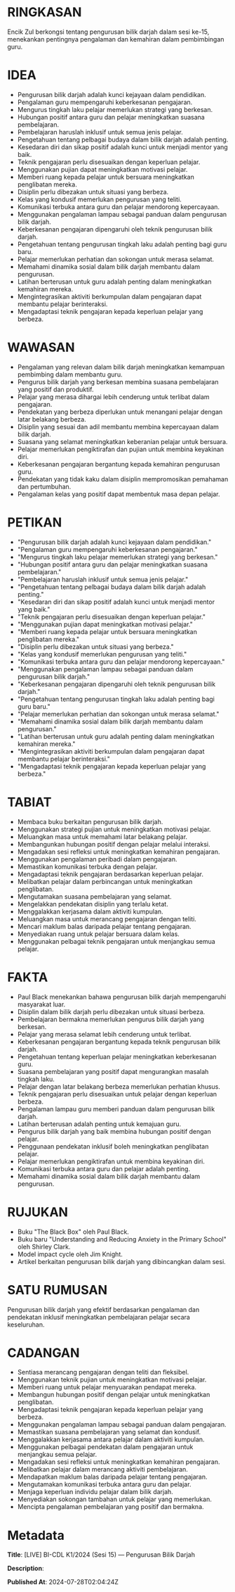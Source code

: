 # RINGKASAN
Encik Zul berkongsi tentang pengurusan bilik darjah dalam sesi ke-15, menekankan pentingnya pengalaman dan kemahiran dalam pembimbingan guru.

# IDEA
- Pengurusan bilik darjah adalah kunci kejayaan dalam pendidikan.
- Pengalaman guru mempengaruhi keberkesanan pengajaran.
- Mengurus tingkah laku pelajar memerlukan strategi yang berkesan.
- Hubungan positif antara guru dan pelajar meningkatkan suasana pembelajaran.
- Pembelajaran haruslah inklusif untuk semua jenis pelajar.
- Pengetahuan tentang pelbagai budaya dalam bilik darjah adalah penting.
- Kesedaran diri dan sikap positif adalah kunci untuk menjadi mentor yang baik.
- Teknik pengajaran perlu disesuaikan dengan keperluan pelajar.
- Menggunakan pujian dapat meningkatkan motivasi pelajar.
- Memberi ruang kepada pelajar untuk bersuara meningkatkan penglibatan mereka.
- Disiplin perlu dibezakan untuk situasi yang berbeza.
- Kelas yang kondusif memerlukan pengurusan yang teliti.
- Komunikasi terbuka antara guru dan pelajar mendorong kepercayaan.
- Menggunakan pengalaman lampau sebagai panduan dalam pengurusan bilik darjah.
- Keberkesanan pengajaran dipengaruhi oleh teknik pengurusan bilik darjah.
- Pengetahuan tentang pengurusan tingkah laku adalah penting bagi guru baru.
- Pelajar memerlukan perhatian dan sokongan untuk merasa selamat.
- Memahami dinamika sosial dalam bilik darjah membantu dalam pengurusan.
- Latihan berterusan untuk guru adalah penting dalam meningkatkan kemahiran mereka.
- Mengintegrasikan aktiviti berkumpulan dalam pengajaran dapat membantu pelajar berinteraksi.
- Mengadaptasi teknik pengajaran kepada keperluan pelajar yang berbeza.

# WAWASAN
- Pengalaman yang relevan dalam bilik darjah meningkatkan kemampuan pembimbing dalam membantu guru.
- Pengurus bilik darjah yang berkesan membina suasana pembelajaran yang positif dan produktif.
- Pelajar yang merasa dihargai lebih cenderung untuk terlibat dalam pengajaran.
- Pendekatan yang berbeza diperlukan untuk menangani pelajar dengan latar belakang berbeza.
- Disiplin yang sesuai dan adil membantu membina kepercayaan dalam bilik darjah.
- Suasana yang selamat meningkatkan keberanian pelajar untuk bersuara.
- Pelajar memerlukan pengiktirafan dan pujian untuk membina keyakinan diri.
- Keberkesanan pengajaran bergantung kepada kemahiran pengurusan guru.
- Pendekatan yang tidak kaku dalam disiplin mempromosikan pemahaman dan pertumbuhan.
- Pengalaman kelas yang positif dapat membentuk masa depan pelajar.

# PETIKAN
- "Pengurusan bilik darjah adalah kunci kejayaan dalam pendidikan."
- "Pengalaman guru mempengaruhi keberkesanan pengajaran."
- "Mengurus tingkah laku pelajar memerlukan strategi yang berkesan."
- "Hubungan positif antara guru dan pelajar meningkatkan suasana pembelajaran."
- "Pembelajaran haruslah inklusif untuk semua jenis pelajar."
- "Pengetahuan tentang pelbagai budaya dalam bilik darjah adalah penting."
- "Kesedaran diri dan sikap positif adalah kunci untuk menjadi mentor yang baik."
- "Teknik pengajaran perlu disesuaikan dengan keperluan pelajar."
- "Menggunakan pujian dapat meningkatkan motivasi pelajar."
- "Memberi ruang kepada pelajar untuk bersuara meningkatkan penglibatan mereka."
- "Disiplin perlu dibezakan untuk situasi yang berbeza."
- "Kelas yang kondusif memerlukan pengurusan yang teliti."
- "Komunikasi terbuka antara guru dan pelajar mendorong kepercayaan."
- "Menggunakan pengalaman lampau sebagai panduan dalam pengurusan bilik darjah."
- "Keberkesanan pengajaran dipengaruhi oleh teknik pengurusan bilik darjah."
- "Pengetahuan tentang pengurusan tingkah laku adalah penting bagi guru baru."
- "Pelajar memerlukan perhatian dan sokongan untuk merasa selamat."
- "Memahami dinamika sosial dalam bilik darjah membantu dalam pengurusan."
- "Latihan berterusan untuk guru adalah penting dalam meningkatkan kemahiran mereka."
- "Mengintegrasikan aktiviti berkumpulan dalam pengajaran dapat membantu pelajar berinteraksi."
- "Mengadaptasi teknik pengajaran kepada keperluan pelajar yang berbeza."

# TABIAT
- Membaca buku berkaitan pengurusan bilik darjah.
- Menggunakan strategi pujian untuk meningkatkan motivasi pelajar.
- Meluangkan masa untuk memahami latar belakang pelajar.
- Membangunkan hubungan positif dengan pelajar melalui interaksi.
- Mengadakan sesi refleksi untuk meningkatkan kemahiran pengajaran.
- Menggunakan pengalaman peribadi dalam pengajaran.
- Memastikan komunikasi terbuka dengan pelajar.
- Mengadaptasi teknik pengajaran berdasarkan keperluan pelajar.
- Melibatkan pelajar dalam perbincangan untuk meningkatkan penglibatan.
- Mengutamakan suasana pembelajaran yang selamat.
- Mengelakkan pendekatan disiplin yang terlalu ketat.
- Menggalakkan kerjasama dalam aktiviti kumpulan.
- Meluangkan masa untuk merancang pengajaran dengan teliti.
- Mencari maklum balas daripada pelajar tentang pengajaran.
- Menyediakan ruang untuk pelajar bersuara dalam kelas.
- Menggunakan pelbagai teknik pengajaran untuk menjangkau semua pelajar.

# FAKTA
- Paul Black menekankan bahawa pengurusan bilik darjah mempengaruhi masyarakat luar.
- Disiplin dalam bilik darjah perlu dibezakan untuk situasi berbeza.
- Pembelajaran bermakna memerlukan pengurus bilik darjah yang berkesan.
- Pelajar yang merasa selamat lebih cenderung untuk terlibat.
- Keberkesanan pengajaran bergantung kepada teknik pengurusan bilik darjah.
- Pengetahuan tentang keperluan pelajar meningkatkan keberkesanan guru.
- Suasana pembelajaran yang positif dapat mengurangkan masalah tingkah laku.
- Pelajar dengan latar belakang berbeza memerlukan perhatian khusus.
- Teknik pengajaran perlu disesuaikan untuk pelajar dengan keperluan berbeza.
- Pengalaman lampau guru memberi panduan dalam pengurusan bilik darjah.
- Latihan berterusan adalah penting untuk kemajuan guru.
- Pengurus bilik darjah yang baik membina hubungan positif dengan pelajar.
- Penggunaan pendekatan inklusif boleh meningkatkan penglibatan pelajar.
- Pelajar memerlukan pengiktirafan untuk membina keyakinan diri.
- Komunikasi terbuka antara guru dan pelajar adalah penting.
- Memahami dinamika sosial dalam bilik darjah membantu dalam pengurusan.

# RUJUKAN
- Buku "The Black Box" oleh Paul Black.
- Buku baru "Understanding and Reducing Anxiety in the Primary School" oleh Shirley Clark.
- Model impact cycle oleh Jim Knight.
- Artikel berkaitan pengurusan bilik darjah yang dibincangkan dalam sesi.

# SATU RUMUSAN
Pengurusan bilik darjah yang efektif berdasarkan pengalaman dan pendekatan inklusif meningkatkan pembelajaran pelajar secara keseluruhan.

# CADANGAN
- Sentiasa merancang pengajaran dengan teliti dan fleksibel.
- Menggunakan teknik pujian untuk meningkatkan motivasi pelajar.
- Memberi ruang untuk pelajar menyuarakan pendapat mereka.
- Membangun hubungan positif dengan pelajar untuk meningkatkan penglibatan.
- Mengadaptasi teknik pengajaran kepada keperluan pelajar yang berbeza.
- Menggunakan pengalaman lampau sebagai panduan dalam pengajaran.
- Memastikan suasana pembelajaran yang selamat dan kondusif.
- Menggalakkan kerjasama antara pelajar dalam aktiviti kumpulan.
- Menggunakan pelbagai pendekatan dalam pengajaran untuk menjangkau semua pelajar.
- Mengadakan sesi refleksi untuk meningkatkan kemahiran pengajaran.
- Melibatkan pelajar dalam merancang aktiviti pembelajaran.
- Mendapatkan maklum balas daripada pelajar tentang pengajaran.
- Mengutamakan komunikasi terbuka antara guru dan pelajar.
- Menjaga keperluan individu pelajar dalam bilik darjah.
- Menyediakan sokongan tambahan untuk pelajar yang memerlukan.
- Mencipta pengalaman pembelajaran yang positif dan bermakna.

# Metadata
**Title**: [LIVE] BI-CDL K1/2024 (Sesi 15) — Pengurusan Bilik Darjah

**Description**: 

**Published At**: 2024-07-28T02:04:24Z